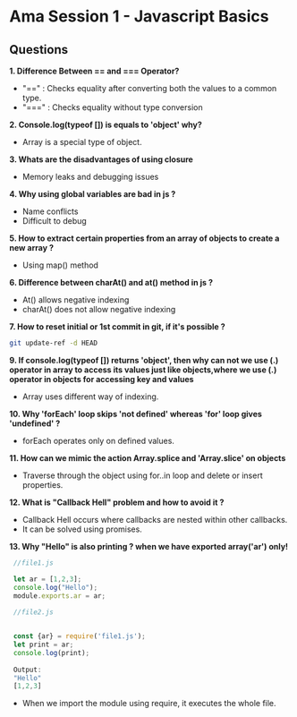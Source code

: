 # Ama Session 1 - Javascript Basics

## Questions

**1. Difference Between == and === Operator?**

- "==" : Checks equality after converting both the values to a common type.
- "===" : Checks equality without type conversion

**2. Console.log(typeof []) is equals to 'object' why?**

- Array is a special type of object.

**3. Whats are the disadvantages of using closure**

- Memory leaks and debugging issues

**4. Why using global variables are bad in js ?**

- Name conflicts
- Difficult to debug

**5. How to extract certain properties from an array of objects to create a new array ?**

- Using map() method

**6. Difference between charAt() and at() method in js ?**

- At() allows negative indexing
- charAt() does not allow negative indexing

**7. How to reset initial or 1st commit in git, if it's possible ?**
  ```bash
git update-ref -d HEAD
 ``` 
**9. If console.log(typeof []) returns 'object', then why can not we use (.) operator in array to access its values just like objects,where we use (.) operator in objects for accessing key and values**

- Array uses different way of indexing.
 
**10. Why 'forEach' loop skips 'not defined' whereas 'for' loop gives 'undefined' ?**
- forEach operates only on defined values.

**11. How can we mimic the action Array.splice and 'Array.slice' on objects**
- Traverse through the object using for..in loop and delete or insert properties.

**12. What is "Callback Hell" problem and how to avoid it ?**

- Callback Hell occurs where callbacks are nested within other callbacks.
- It can be solved using promises.

**13. Why "Hello" is also printing ? when we have exported array('ar') only!**  

   ```javascript
    //file1.js
   
    let ar = [1,2,3];
    console.log("Hello");
    module.exports.ar = ar;
    
    //file2.js

  
    const {ar} = require('file1.js');
    let print = ar;
    console.log(print);
    
    Output: 
    "Hello" 
    [1,2,3]
  ```

  - When we import the module using require, it executes the whole file.

